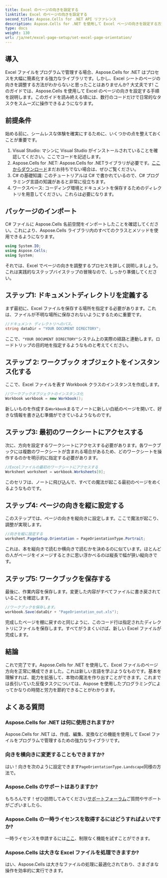 ```yaml
---
title: Excel のページの向きを設定する
linktitle: Excel のページの向きを設定する
second_title: Aspose.Cells for .NET API リファレンス
description: Aspose.Cells for .NET を使用して Excel ページの向きを設定する方法を段階的に学習します。最適化された結果を取得します。
type: docs
weight: 130
url: /ja/net/excel-page-setup/set-excel-page-orientation/
---
```

## 導入

Excel ファイルをプログラムで管理する場合、Aspose.Cells for .NET はプロセスを大幅に簡素化する強力なライブラリです。しかし、Excel シートのページの向きを調整する方法がわからないと思ったことはありませんか? 大丈夫です! このガイドでは、Aspose.Cells を使用して Excel のページの向きを設定する手順を説明します。このガイドを読み終える頃には、数行のコードだけで日常的なタスクをスムーズに操作できるようになります。

## 前提条件

始める前に、シームレスな体験を確実にするために、いくつかの点を整えておくことが重要です。

1. Visual Studio: マシンに Visual Studio がインストールされていることを確認してください。ここでコードを記述します。
2.  Aspose.Cells for .NET: Aspose.Cells for .NETライブラリが必要です。[ここからダウンロード](https://releases.aspose.com/cells/net/)まだお持ちでない場合は、ぜひご覧ください。
3. C# の基礎知識: このチュートリアルは C# で書かれているので、C# プログラミング言語の知識があると非常に役立ちます。
4. ワークスペース: コーディング環境とドキュメントを保存するためのディレクトリを用意してください。これらは必要になります。

## パッケージのインポート

C# ファイルに Aspose.Cells 名前空間をインポートしたことを確認してください。これにより、Aspose.Cells ライブラリ内のすべてのクラスとメソッドを使用できるようになります。

```csharp
using System.IO;
using Aspose.Cells;
using System;
```

それでは、Excel でページの向きを調整するプロセスを詳しく説明しましょう。これは実践的なステップバイステップの冒険なので、しっかり準備してください。

## ステップ1: ドキュメントディレクトリを定義する

まず最初に、Excel ファイルを保存する場所を指定する必要があります。これは、ファイルが不明な場所に保存されないようにするために重要です。

```csharp
//ドキュメント ディレクトリへのパス。
string dataDir = "YOUR DOCUMENT DIRECTORY";
```

ここで、`"YOUR DOCUMENT DIRECTORY"`システム上の実際の経路と連動します。ロードトリップの目的地を指定するようなものと考えてください。

## ステップ 2: ワークブック オブジェクトをインスタンス化する

ここで、Excel ファイルを表す Workbook クラスのインスタンスを作成します。

```csharp
//ワークブックオブジェクトのインスタンス化
Workbook workbook = new Workbook();
```

新しいものを作成する`Workbook`まるでノートに新しい白紙のページを開いて、好きな情報を書き込む準備ができているようなものです。

## ステップ3: 最初のワークシートにアクセスする

次に、方向を設定するワークシートにアクセスする必要があります。各ワークブックには複数のワークシートが含まれる場合があるため、どのワークシートを操作するのかを明示的に指定する必要があります。

```csharp
//Excelファイルの最初のワークシートにアクセスする
Worksheet worksheet = workbook.Worksheets[0];
```

このセリフは、ノートに飛び込んで、すべての魔法が起こる最初のページをめくるようなものです。

## ステップ4: ページの向きを縦に設定する

このステップでは、ページの向きを縦向きに設定します。ここで魔法が起こり、調整が実現します。

```csharp
//向きを縦に設定する
worksheet.PageSetup.Orientation = PageOrientationType.Portrait;
```

これは、本を縦向きで読むか横向きで読むかを決めるのに似ています。ほとんどの人がページをイメージするときに思い浮かべるのは縦長で幅が狭い縦向きです。

## ステップ5: ワークブックを保存する

最後に、作業内容を保存します。変更した内容がすべてファイルに書き戻されていることを確認します。

```csharp
//ワークブックを保存します。
workbook.Save(dataDir + "PageOrientation_out.xls");
```

完成したページを棚に戻すのと同じように、このコード行は指定されたディレクトリにファイルを保存します。すべてがうまくいけば、新しい Excel ファイルが完成します。

## 結論

これで完了です。Aspose.Cells for .NET を使用して、Excel ファイルのページ方向を正常に構成できました。これは新しい言語を学ぶようなものです。基本を理解すれば、能力を拡張して、本物の魔法を作り出すことができます。これまでは長引いていた反復タスクについては、Aspose を使用したプログラミングによってかなりの時間と労力を節約できることがわかります。

## よくある質問

### Aspose.Cells for .NET は何に使用されますか?
Aspose.Cells for .NET は、作成、編集、変換などの機能を使用して Excel ファイルをプログラムで管理するための強力なライブラリです。

### 向きを横向きに変更することもできますか?
はい！向きを次のように設定できます`PageOrientationType.Landscape`同様の方法で。

### Aspose.Cells のサポートはありますか?
もちろんです！ぜひ訪問してみてください[サポートフォーラム](https://forum.aspose.com/c/cells/9)ご質問やサポートがございましたら、

### Aspose.Cells の一時ライセンスを取得するにはどうすればよいですか?
一時ライセンスを申請するには[ここ](https://purchase.aspose.com/temporary-license/)、制限なく機能を試すことができます。

### Aspose.Cells は大きな Excel ファイルを処理できますか?
はい、Aspose.Cells は大きなファイルの処理に最適化されており、さまざまな操作を効率的に実行できます。